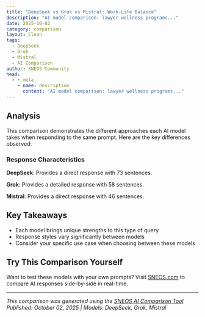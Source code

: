 ```yaml
---
title: "DeepSeek vs Grok vs Mistral: Work-Life Balance"
description: "AI model comparison: lawyer wellness programs..."
date: 2025-10-02
category: comparison
layout: Clean
tags:
  - DeepSeek
  - Grok
  - Mistral
  - AI Comparison
author: SNEOS Community
head:
  - - meta
    - name: description
      content: "AI model comparison: lawyer wellness programs..."
---
```


<ChatComparison
  title="DeepSeek vs Grok vs Mistral: Work-Life Balance"
  prompt="lawyer wellness programs"
  :responses='{
    "DeepSeek": "Of course. This is a critical and rapidly evolving topic in the legal profession. Here is a comprehensive overview of lawyer wellness programs, covering their importance, key components, implementation strategies, and challenges.\n\n### The \u0022Why\u0022: The Crisis Driving the Need for Wellness Programs\n\nThe legal profession faces a well-documented mental health and substance abuse crisis. The data is stark:\n\n*   **High Rates of Depression \u0026 Anxiety:** Studies, including those from the **ABA and Hazelden Betty Ford Foundation**, consistently show that lawyers experience depression, anxiety, and substance use disorders at rates significantly higher than the general population and other professions.\n*   **Chronic Stress:** The adversarial nature of the work, high stakes, billable hour pressures, and perfectionist culture create a constant state of stress.\n*   **Burnout:** Characterized by emotional exhaustion, cynicism, and reduced professional efficacy, burnout is endemic, leading to high turnover and disengagement.\n*   **Ethical Imperative:** The ABA Model Rules of Professional Conduct (specifically Comment 1 to Rule 1.1 on Competence) now state that maintaining mental and physical health is \u0022necessary to competent representation.\u0022\n*   **Business Case:** Poor wellness leads to decreased productivity, higher attrition (costing firms hundreds of thousands per lost associate), increased malpractice risk, and reputational damage. Investing in wellness is a smart business strategy.\n\n---\n\n### Key Components of an Effective Lawyer Wellness Program\n\nA successful program moves beyond sporadic yoga classes and fruit bowls. It requires a holistic, integrated, and sustained effort. The ABA\u0027s **Wellness Toolkit** structures this around seven key dimensions:\n\n1.  **Well-Being at the Firm Level:**\n    *   **Leadership Commitment:** Visible, vocal, and genuine buy-in from managing partners and senior leadership.\n    *   **Dedicated Role/Committee:** A Wellness Committee or a designated \u0022Wellness Partner\u0022 to champion initiatives.\n    *   **Financial Investment:** A dedicated budget for wellness programs and resources.\n\n2.  **Health (Physical \u0026 Mental):**\n    *   **Robust Health Insurance:** Plans with strong mental health coverage and low barriers to access.\n    *   **Employee Assistance Programs (EAPs):** Confidential, 24/7 access to counseling and referrals.\n    *   **Health Initiatives:** Gym memberships, on-site flu shots, wellness challenges, healthy food options.\n\n3.  **Work-Life Integration:**\n    *   **Flexible Work Arrangements:** Remote/hybrid work options, flexible hours.\n    *   **Generous Leave Policies:** Parental leave, sick leave, and sabbaticals.\n    *   **Respect for Boundaries:** Policies that discourage after-hours and weekend communication unless urgent.\n\n4.  **Social Connection \u0026 Support:**\n    *   **Mentoring \u0026 Sponsorship Programs:** Both formal and informal.\n    *   **Team-Building \u0026 Social Events:** Non-work-related events to build camaraderie.\n    *   **Affinity/Resource Groups:** Groups for parents, women, LGBTQ\u002B attorneys, etc.\n\n5.  **Intellectual \u0026 Professional Growth:**\n    *   **Meaningful Work:** Assigning challenging and engaging work, especially to junior lawyers.\n    *   **Clear Career Pathing:** Transparent processes for advancement and partnership.\n    *   **Continuing Education:** Support for CLEs and skill development beyond legal topics.\n\n6.  **Spiritual \u0026 Personal Fulfillment:**\n    *   **Pro Bono Opportunities:** Allows lawyers to find meaning and give back.\n    *   **Matching Gift Programs:** Supporting lawyers\u0027 personal charitable interests.\n    *   **Reflection \u0026 Mindfulness:** Encouraging practices that provide perspective.\n\n7.  **Emotional \u0026 Psychological Health (The Core):**\n    *   **Destigmatizing Help-Seeking:** Leadership sharing their own experiences, normalizing therapy.\n    *   **Mental Health Training:** Programs like Mental Health First Aid for lawyers and staff.\n    *   **Confidential Resources:** Clear information on how to access therapists and coaches who understand the legal profession.\n\n---\n\n### How to Implement a Wellness Program\n\n1.  **Assess Needs:** Start with an anonymous survey to understand the specific pain points and interests of your lawyers and staff. Don\u0027t assume you know the problems.\n2.  **Secure Leadership Buy-In:** Present the business case (attrition costs, productivity, risk) and the ethical imperative.\n3.  **Form a Wellness Committee:** Include a diverse group of partners, associates, and staff from different departments.\n4.  **Develop a Strategic Plan:** Create a multi-year plan with clear, measurable goals. Start with small, high-impact \u0022wins.\u0022\n5.  **Communicate and Launch:** Roll out the program clearly and repeatedly. Emphasize confidentiality.\n6.  **Evaluate and Adapt:** Regularly measure participation and effectiveness through surveys and feedback. Be prepared to pivot.\n\n---\n\n### Challenges and Pitfalls to Avoid\n\n*   **\u0022Check-the-Box\u0022 Mentality:** A program is useless if the underlying culture of overwork and presenteeism doesn\u0027t change.\n*   **Lack of Leadership Modeling:** If partners brag about never taking vacation and working 80-hour weeks, no wellness program will be effective.\n*   **Confidentiality Concerns:** Lawyers are rightfully worried about confidentiality. EAPs and external providers are crucial.\n*   **One-Size-Fits-All Approach:** A new parent, a senior partner, and a first-year associate have different wellness needs. Offer variety.\n*   **Ignoring the Structural Issues:** The billable hour is a major source of stress. While difficult to change, firms can explore alternative fee structures and ensure that non-billable wellness activities are valued.\n\n---\n\n### Resources for Getting Started\n\n*   **American Bar Association (ABA):** The leading resource.\n    *   [**ABA Well-Being Toolkit for Lawyers and Legal Employers**](https://www.americanbar.org/groups/lawyer_assistance/well-being-in-the-legal-profession/toolkit/)\n    *   **Commission on Lawyer Assistance Programs (CoLAP)**\n*   **Institute for Well-Being in Law (IWIL):** (Formerly the National Task Force on Lawyer Well-Being) A non-profit dedicated to this cause.\n    *   [**IWIL Website**](https://lawyerwellbeing.net/)\n*   **State and Local Bar Associations:** Most have lawyer assistance programs (LAPs) that offer confidential support, helplines, and resources.\n\nIn summary, an effective lawyer wellness program is not a perk but a fundamental component of a modern, sustainable, and ethical law practice. It requires a strategic, top-down cultural shift that prioritizes the human beings behind the legal work.",
    "Grok": "Lawyer wellness programs are structured initiatives designed to support the mental, emotional, and physical well-being of legal professionals. Lawyers often face high levels of stress, burnout, anxiety, and depression due to the demanding nature of their work, including long hours, intense pressure, tight deadlines, and the emotional toll of handling complex or traumatic cases. Wellness programs aim to address these challenges by providing resources, education, and support to improve overall health and work-life balance.\n\n### Key Components of Lawyer Wellness Programs\n1. **Mental Health Support**:\n   - Access to counseling services or Employee Assistance Programs (EAPs) for issues like stress, anxiety, depression, or substance abuse.\n   - Confidential helplines or referral services, often provided through state bar associations or law firms.\n   - Training on recognizing signs of mental health challenges and reducing stigma around seeking help.\n\n2. **Stress Management and Resilience Training**:\n   - Workshops or seminars on mindfulness, meditation, and stress reduction techniques.\n   - Programs teaching time management and boundary-setting to prevent overwork.\n   - Resilience-building activities to help lawyers cope with adversity and setbacks.\n\n3. **Physical Wellness**:\n   - Encouragement of physical activity through gym memberships, fitness challenges, or on-site exercise classes.\n   - Education on nutrition and healthy lifestyle choices.\n   - Initiatives to promote better sleep habits.\n\n4. **Work-Life Balance**:\n   - Policies that support flexible work arrangements, remote work options, or reduced billable hour requirements.\n   - Encouragement of vacation time and sabbaticals to recharge.\n   - Mentoring or coaching to help lawyers navigate career pressures and personal life demands.\n\n5. **Substance Abuse Prevention and Recovery**:\n   - Education on the risks of substance abuse, which is a significant issue in the legal profession due to high stress.\n   - Access to Lawyer Assistance Programs (LAPs) offered by many state bar associations, which provide confidential support for substance abuse and addiction recovery.\n\n6. **Peer Support and Community Building**:\n   - Networking events or support groups where lawyers can share experiences and coping strategies.\n   - Mentorship programs pairing junior lawyers with seasoned professionals for guidance and support.\n\n7. **Firm or Organizational Policies**:\n   - Law firms or legal organizations may adopt wellness policies, such as limiting after-hours communication, providing mental health days, or integrating wellness into their culture.\n   - Training for managers to recognize and address signs of burnout or distress among team members.\n\n### Why Lawyer Wellness Programs Are Important\n- **High Rates of Mental Health Issues**: Studies, such as the 2016 American Bar Association (ABA) and Hazelden Betty Ford Foundation study, found that lawyers experience significantly higher rates of anxiety, depression, and substance abuse compared to other professions.\n- **Burnout and Turnover**: Chronic stress and burnout lead to dissatisfaction, reduced productivity, and high turnover rates in law firms.\n- **Client Impact**: A lawyer\u2019s mental and physical health directly affects their ability to serve clients effectively and ethically.\n- **Ethical Obligations**: The ABA Model Rules of Professional Conduct emphasize the importance of maintaining competence, which includes mental and emotional well-being.\n\n### Examples of Lawyer Wellness Resources\n1. **American Bar Association (ABA) Well-Being Initiative**:\n   - The ABA has a dedicated Working Group to Advance Well-Being in the Legal Profession, offering toolkits, resources, and a pledge for law firms to prioritize wellness.\n   - Campaigns like the Well-Being Pledge encourage firms to create supportive environments.\n\n2. **State Bar Associations**:\n   - Many state bars offer Lawyer Assistance Programs (LAPs) that provide confidential support for mental health and substance abuse issues.\n   - Some states have mandatory continuing legal education (CLE) credits focused on wellness topics.\n\n3. **Law Firm Initiatives**:\n   - Larger firms may have in-house wellness coordinators or partnerships with mental health providers.\n   - Some firms host wellness challenges, such as step-count competitions or mindfulness sessions.\n\n4. **Non-Profit Organizations**:\n   - Organizations like the Institute for Well-Being in Law (IWIL) advocate for systemic change and provide resources for legal professionals.\n   - Lawyer well-being podcasts, blogs, and online communities offer peer support and practical tips.\n\n### Challenges in Implementing Wellness Programs\n- **Stigma**: Many lawyers fear that seeking help could be perceived as a sign of weakness or harm their reputation.\n- **Time Constraints**: Lawyers often prioritize billable hours over personal well-being, making it hard to engage in wellness activities.\n- **Cultural Barriers**: The legal profession\u2019s traditional emphasis on stoicism and productivity can undermine wellness efforts.\n- **Access and Cost**: Smaller firms or solo practitioners may lack the resources to implement or access comprehensive wellness programs.\n\n### How to Get Involved or Start a Wellness Program\n- **For Individuals**:\n  - Seek out resources through your state bar association or firm.\n  - Practice self-care by setting boundaries, seeking therapy, or joining peer support groups.\n- **For Law Firms**:\n  - Sign the ABA Well-Being Pledge and commit to actionable changes.\n  - Partner with mental health professionals to provide on-site or virtual support.\n  - Foster a culture of openness by encouraging discussions about well-being.\n- **For Bar Associations**:\n  - Expand access to LAPs and wellness-focused CLEs.\n  - Advocate for systemic changes in legal education and workplace culture to prioritize well-being.\n\nLawyer wellness programs are gaining traction as the legal community recognizes the importance of sustainable careers and healthier work environments. If you\u0027re looking for specific programs in your area or resources tailored to your needs, I can help you search for state-specific or firm-specific initiatives. Let me know!",
    "Mistral": "Lawyer wellness programs are initiatives designed to support the mental, emotional, and physical health of legal professionals. These programs recognize the unique stressors and challenges that lawyers face, such as long working hours, high-pressure environments, and the emotional toll of dealing with clients\u0027 legal issues. Here are some key components and examples of lawyer wellness programs:\n\n### Key Components\n\n1. **Mental Health Support**:\n   - **Counseling Services**: Access to confidential counseling and therapy.\n   - **Mindfulness and Meditation**: Workshops and resources on mindfulness, meditation, and stress management.\n   - **Support Groups**: Peer support groups for lawyers dealing with similar issues.\n\n2. **Physical Health**:\n   - **Fitness Programs**: Access to gym memberships, fitness classes, or wellness challenges.\n   - **Nutrition Guidance**: Information and resources on healthy eating and nutrition.\n   - **Health Screenings**: Regular health check-ups and screenings.\n\n3. **Work-Life Balance**:\n   - **Flexible Work Arrangements**: Options for remote work, flexible hours, or part-time work.\n   - **Time Management Training**: Workshops on effective time management and prioritization.\n   - **Family Support**: Resources for childcare, eldercare, and other family-related needs.\n\n4. **Professional Development**:\n   - **Continuing Legal Education (CLE)**: Courses focused on wellness and stress management.\n   - **Career Coaching**: Access to career coaches and mentors.\n   - **Leadership Training**: Programs that emphasize healthy leadership practices.\n\n5. **Financial Wellness**:\n   - **Financial Planning**: Access to financial advisors and planning resources.\n   - **Debt Management**: Support for managing student loans and other debts.\n\n6. **Substance Abuse and Addiction**:\n   - **Recovery Programs**: Support for lawyers struggling with substance abuse or addiction.\n   - **Referral Services**: Access to specialized treatment programs and resources.\n\n### Examples of Lawyer Wellness Programs\n\n1. **American Bar Association (ABA) Well-Being Toolkit for Lawyers and Legal Employers**:\n   - Provides a comprehensive guide for law firms and legal employers to create and implement wellness programs.\n   - Includes resources on mental health, substance abuse, and work-life balance.\n\n2. **Lawyer Assistance Programs (LAPs)**:\n   - State-specific programs that offer confidential support for lawyers dealing with mental health issues, substance abuse, and other wellness concerns.\n   - Examples include the Massachusetts Lawyers Assistance Program (LCL) and the Texas Lawyers Assistance Program (TLAP).\n\n3. **Mindfulness in Law Society**:\n   - Offers mindfulness training and resources specifically tailored for legal professionals.\n   - Includes workshops, retreats, and online courses.\n\n4. **Corporate Wellness Programs**:\n   - Many large law firms have their own wellness programs that include fitness centers, wellness challenges, and mental health resources.\n   - Examples include programs at firms like Skadden, Arps, Slate, Meagher \u0026 Flom LLP and Latham \u0026 Watkins LLP.\n\n5. **Law School Wellness Initiatives**:\n   - Many law schools have wellness programs for students, which can include counseling services, wellness workshops, and stress management resources.\n   - Examples include programs at Harvard Law School and Yale Law School.\n\n### Benefits of Lawyer Wellness Programs\n\n- **Improved Mental and Physical Health**: Reduced stress, anxiety, and depression.\n- **Enhanced Productivity**: Better focus and productivity at work.\n- **Increased Job Satisfaction**: Greater job satisfaction and reduced burnout.\n- **Better Client Service**: Improved ability to provide high-quality legal services.\n- **Retention and Recruitment**: Attracting and retaining top talent by offering comprehensive wellness support.\n\nLawyer wellness programs are essential for creating a healthier and more sustainable legal profession. By addressing the unique challenges faced by lawyers, these programs can significantly improve the overall well-being and effectiveness of legal professionals."
  }'
  published-date="01:09"
/>

## Analysis

This comparison demonstrates the different approaches each AI model takes when responding to the same prompt. Here are the key differences observed:

### Response Characteristics

**DeepSeek**: Provides a direct response with 73 sentences. 

**Grok**: Provides a detailed response with 58 sentences. 

**Mistral**: Provides a direct response with 46 sentences. 

## Key Takeaways

- Each model brings unique strengths to this type of query
- Response styles vary significantly between models
- Consider your specific use case when choosing between these models

## Try This Comparison Yourself

Want to test these models with your own prompts? Visit [SNEOS.com](https://sneos.com) to compare AI responses side-by-side in real-time.

---

*This comparison was generated using the [SNEOS AI Comparison Tool](https://sneos.com)*
*Published: October 02, 2025 | Models: DeepSeek, Grok, Mistral*
